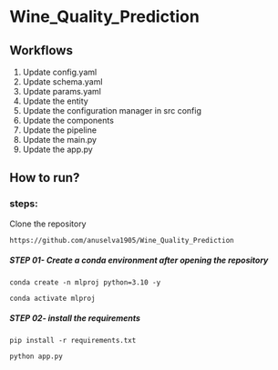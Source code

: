 # Wine_Quality_Prediction


## Workflows

1. Update config.yaml
2. Update schema.yaml
3. Update params.yaml
4. Update the entity
5. Update the configuration manager in src config
6. Update the components
7. Update the pipeline
8. Update the main.py
9. Update the app.py

## How to run?

### steps:

Clone the repository

```
https://github.com/anuselva1905/Wine_Quality_Prediction
```

##### STEP 01- Create a conda environment after opening the repository

```
conda create -n mlproj python=3.10 -y
```

```
conda activate mlproj
```
##### STEP 02- install the requirements

```
pip install -r requirements.txt
```

```
python app.py
```
